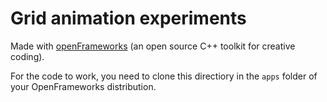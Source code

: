 # Grid animation experiments
Made with [openFrameworks](https://openframeworks.cc/) (an open source C++ toolkit for creative coding).

For the code to work, you need to clone this directiory in the `apps` folder of your OpenFrameworks distribution.
